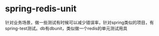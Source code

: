 # spring-redis-unit
针对业务场景，做一些测试有时候可以减少错误率，针对spring类似的项目，有spring-test测试。db有dbunit，类似做一个redis的单元测试用具
